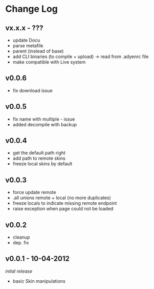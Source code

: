 # Change Log

## vx.x.x - ???
  * update Docu
  * parse metafile
  * parent (instead of base)
  * add CLI binaries (to compile + upload) -> read from .adyenrc file
  * make compatible with Live system

## v0.0.6
  * fix download issue

## v0.0.5
  * fix name with multiple - issue
  * added decompile with backup

## v0.0.4
  * get the default path right
  * add path to remote skins
  * freeze local skins by default

## v0.0.3
  * force update remote
  * .all unions remote + local (no more duplicates)
  * freeze locals to indicate missing remote endpoint
  * raise exception when page could not be loaded

## v0.0.2
  * cleanup
  * dep. fix

## v0.0.1 - 10-04-2012
  _inital release_

  * basic Skin manipulations
